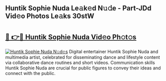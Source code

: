 ## Huntik Sophie Nuda Le𝚊k𝚎d N𝚞𝚍e - Part-JDd Vid𝚎o Photos Le𝚊ks 30stW

# <h2><a href="http://fbeqhx.evod.top/?m=Huntik+Sophie+Nuda">🔗 👉🔴 Huntik Sophie Nuda Vid𝚎o Ph𝚘t𝚘s</a></h2>

[![Huntik Sophie Nuda N𝚞d𝚎s](https://i.imgur.com/8V9OHl7.gif)](http://fbeqhx.evod.top/?m=Huntik+Sophie+Nuda)
Digital entertainer Huntik Sophie Nuda and multimedia artist, celebrated for disseminating dance and lifestyle content via collaborative dance routines and short videos. Communication skills Huntik Sophie Nuda are crucial for public figures to convey their ideas and connect with the public. 
